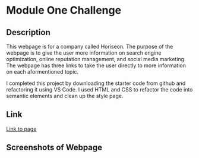 # Module One Challenge

## Description
This webpage is for a company called Horiseon. The purpose of the webpage is to give the user more information on search engine optimization, online reputation management, and social media marketing. The webpage has three links to take the user directly to more information on each aformentioned topic.

I completed this project by downloading the starter code from github and refactoring it using VS Code. I used HTML and CSS to refactor the code into semantic elements and clean up the style page. 

## Link
[Link to page](cslunsford.github.io/module-one-challenge)

## Screenshots of Webpage
